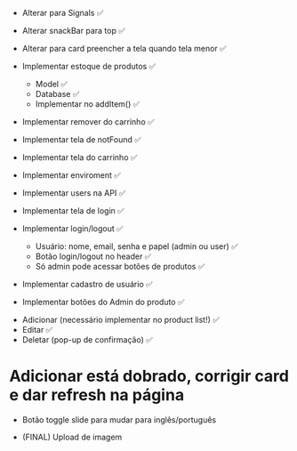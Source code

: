* Alterar para Signals ✅

* Alterar snackBar para top ✅

* Alterar para card preencher a tela quando tela menor ✅

* Implementar estoque de produtos ✅
  - Model ✅
  - Database ✅
  - Implementar no addItem() ✅

* Implementar remover do carrinho ✅

* Implementar tela de notFound ✅

* Implementar tela do carrinho ✅

* Implementar enviroment ✅

* Implementar users na API ✅

* Implementar tela de login ✅

* Implementar login/logout ✅
  - Usuário: nome, email, senha e papel (admin ou user) ✅
  - Botão login/logout no header ✅
  - Só admin pode acessar botões de produtos ✅

* Implementar cadastro de usuário ✅

* Implementar botões do Admin do produto ✅

 - Adicionar (necessário implementar no product list!) ✅
 - Editar ✅
 - Deletar (pop-up de confirmação) ✅

# Adicionar está dobrado, corrigir card e dar refresh na página

* Botão toggle slide para mudar para inglês/português

* (FINAL) Upload de imagem